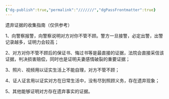 ```yaml
---
{"dg-publish":true,"permalink":"///////","dgPassFrontmatter":true}
---
```


遗弃证据的收集指南（仅供参考）

1、向警察报警，向警察说明对方对你不管不顾。警方一旦接警，必定出警，出警记录越多，证明力会较高；

2、对方对你不管不顾后的保证书、悔过书等是最直接的证据，法院会直接采信该证据，判决损害赔偿，同时也是证明夫妻感情破裂的重要证据；

3、照片、视频用以证实生活上不能自理，对方不管不顾；

4、证人证言用以证实对方在日常生活中，没有尽到照顾义务，存在遗弃现象；

5、其他能够证明对方存在遗弃事实的证据。